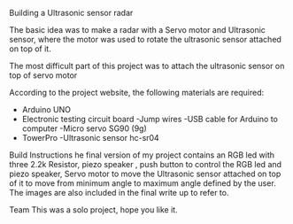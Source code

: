 ﻿Building a Ultrasonic sensor radar


The basic idea was to make a radar with a Servo motor and Ultrasonic sensor, where the motor was used to rotate the ultrasonic sensor attached on top of it. 


The most difficult part of this project was to attach the ultrasonic sensor on top of servo motor


According to the project website, the following materials are required: 
- Arduino UNO 
- Electronic testing circuit board 
-Jump wires 
-USB cable for Arduino to computer 
-Micro servo SG90 (9g) 
- TowerPro 
-Ultrasonic sensor hc-sr04


Build Instructions
he final version of my project contains an RGB led with three 2.2k Resistor, piezo speaker , push button to control the RGB led and piezo speaker, Servo motor to move the Ultrasonic sensor attached on top of it to move from minimum angle to maximum angle defined by the user. The images are also included in the final write up to refer to. 


Team
This was a solo project, hope you like it.
